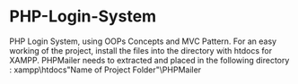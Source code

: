 # PHP-Login-System
PHP Login System, using OOPs Concepts and MVC Pattern. 
For an easy working of the project, install the files into the directory with htdocs for XAMPP.
PHPMailer needs to extracted and placed in the following directory : xampp\htdocs\"Name of Project Folder"\PHPMailer
